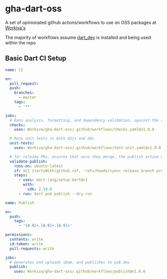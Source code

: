 # gha-dart-oss

A set of opinionated github actions/workflows to use on OSS packages at [Workiva's](https://github.com/Workiva)

The majority of workflows assume [dart_dev](https://github.com/Workiva/dart_dev) is installed and being used within the repo


## Basic Dart CI Setup
```yaml
name: CI

on:
  pull_request:
  push:
    branches:
      - master
    tags:
      - '**'

jobs:
  # Runs analysis, formatting, and dependency validation, against the dart source
  checks:
    uses: Workiva/gha-dart-oss/.github/workflows/checks.yaml@v1.0.0

  # Runs unit tests in both d2js and ddc
  unit-tests:
    uses: Workiva/gha-dart-oss/.github/workflows/test-unit.yaml@v1.0.0

  # for release PRs, ensures that once they merge, the publish action will work
  validate-publish:
    runs-on: ubuntu-latest
    if: ${{ startsWith(github.ref, 'refs/heads/<your release branch prefix>/') }}
    steps:
      - uses: dart-lang/setup-dart@v1
        with:
          sdk: 2.19.0
      - run: dart pub publish --dry-run
```

```yaml
name: Publish

on:
  push:
    tags:
      - '[0-9]+.[0-9]+.[0-9]+'

permissions:
  contents: write
  id-token: write
  pull-requests: write

jobs:
  # Generates and uploads sbom, and publishes to pub.dev
  publish:
    uses: Workiva/gha-dart-oss/.github/workflows/publish@v1.0.0
```